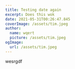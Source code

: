 ```yaml
---
title: Testing date again
excerpt: Does this wok
date: 2021-05-31T00:26:47.845
coverImage: /assets/tim.jpeg
author:
  name: wqert
  picture: /assets/tim.jpeg
ogImage:
  url: /assets/tim.jpeg
---
```

wesrgdf